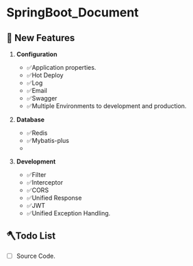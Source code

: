 # SpringBoot_Document

## 🔆 New Features

1. **Configuration**
    - ✅Application properties.
    - ✅Hot Deploy
    - ✅Log
    - ✅Email
    - ✅Swagger
    - ✅Multiple Environments to development and production.

2. **Database**
    - ✅Redis
    - ✅Mybatis-plus
    -
3. **Development**
    - ✅Filter
    - ✅Interceptor
    - ✅CORS
    - ✅Unified Response
    - ✅JWT
    - ✅Unified Exception Handling.

## 🪓Todo List

- [ ] Source Code.
